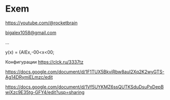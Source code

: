 # Exem

https://youtube.com/@rocketbrain

bigalex1058@gmail.com

...

y(x) = {AlEx,-00<x<00;

Конфигурации
https://clck.ru/3337tz

https://docs.google.com/document/d/1F1TUX5BkviRbw8auI2Xq2K2wyGTS-Ag14DRymiELmzc/edit

https://docs.google.com/document/d/1Vf5UYKMZ6ssQUTKSduDsuPxDepBwiXzc9E35tg-GFY4/edit?usp=sharing

